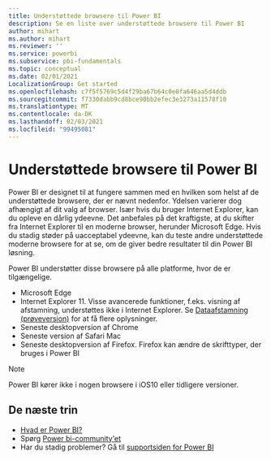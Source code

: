 ```yaml
---
title: Understøttede browsere til Power BI
description: Se en liste over understøttede browsere til Power BI
author: mihart
ms.author: mihart
ms.reviewer: ''
ms.service: powerbi
ms.subservice: pbi-fundamentals
ms.topic: conceptual
ms.date: 02/01/2021
LocalizationGroup: Get started
ms.openlocfilehash: c7f5f5769c5d4f29ba67b64c0e0fa646aa5d4ddb
ms.sourcegitcommit: f7330dabb9cd8bce90bb2efec3e3273a11578f10
ms.translationtype: MT
ms.contentlocale: da-DK
ms.lasthandoff: 02/03/2021
ms.locfileid: "99495081"
---
```

# <a name="supported-browsers-for-power-bi"></a>Understøttede browsere til Power BI

Power BI er designet til at fungere sammen med en hvilken som helst af de understøttede browsere, der er nævnt nedenfor. Ydelsen varierer dog afhængigt af dit valg af browser. Især hvis du bruger Internet Explorer, kan du opleve en dårlig ydeevne. Det anbefales på det kraftigste, at du skifter fra Internet Explorer til en moderne browser, herunder Microsoft Edge. Hvis du stadig støder på uacceptabel ydeevne, kan du teste andre understøttede moderne browsere for at se, om de giver bedre resultater til din Power BI løsning.

Power BI understøtter disse browsere på alle platforme, hvor de er tilgængelige.

- Microsoft Edge
- Internet Explorer 11. Visse avancerede funktioner, f.eks. visning af afstamning, understøttes ikke i Internet Explorer. Se [Dataafstamning (prøveversion)](../collaborate-share/service-data-lineage.md) for at få flere oplysninger.
- Seneste desktopversion af Chrome
- Seneste version af Safari Mac
- Seneste desktopversion af Firefox. Firefox kan ændre de skrifttyper, der bruges i Power BI 

> [!NOTE]
> Power BI kører ikke i nogen browsere i iOS10 eller tidligere versioner.

## <a name="next-steps"></a>De næste trin
* [Hvad er Power BI?](power-bi-overview.md)
* Spørg [Power bi-community'et](https://community.powerbi.com/)
* Har du stadig problemer? Gå til [supportsiden for Power BI](https://powerbi.microsoft.com/support/)
